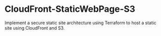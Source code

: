 # CloudFront-StaticWebPage-S3
Implement a secure static site architecture using Terraform to host a static site using CloudFront and S3.
